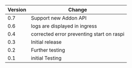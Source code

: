 | Version | Change |
|---|---|
| 0.7 | Support new Addon API |
| 0.6 | logs are displayed in ingress |
| 0.4 | corrected error preventing start on raspi |
| 0.3 | Initial release|
| 0.2 | Further testing|
| 0.1 | initial Testing |
